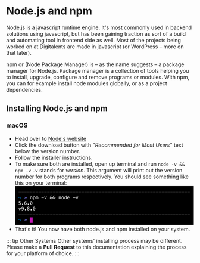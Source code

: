 # Node.js and npm

Node.js is a javascript runtime engine. It's most commonly used in backend solutions using javascript, but has been gaining traction as sort of a build and automating tool in frontend side as well. Most of the projects being worked on at Digitalents are made in javascript (or WordPress – more on that later).

npm or (Node Package Manager) is – as the name suggests – a package manager for Node.js. Package manager is a collection of tools helping you to install, upgrade, configure and remove programs or modules. With npm, you can for example install node modules globally, or as a project dependencies.

## Installing Node.js and npm

### macOS

* Head over to [Node's website](https://nodejs.org/en/)
* Click the download button with "_Recommended for Most Users_" text below the version number.
* Follow the installer instructions.
* To make sure both are installed, open up terminal and run `node -v && npm -v` `-v` stands for _version_. This argument will print out the version number for both programs respectively. You should see something like this on your terminal: ![node and npm version](./img/node-npm-v.png)
* That's it! You now have both node.js and npm installed on your system.

::: tip Other Systems
Other systems' installing process may be different. Please make a **Pull Request** to this documentation explaining the process for your platform of choice.
:::
